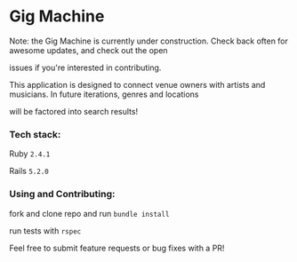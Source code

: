# Gig Machine

Note: the Gig Machine is currently under construction. Check back often for awesome updates, and check out the open 

issues if you're interested in contributing.

This application is designed to connect venue owners with artists and musicians. In future iterations, genres and locations

will be factored into search results!

### Tech stack:

Ruby `2.4.1`

Rails `5.2.0`

### Using and Contributing:

fork and clone repo and run `bundle install`

run tests with `rspec`

Feel free to submit feature requests or bug fixes with a PR!
